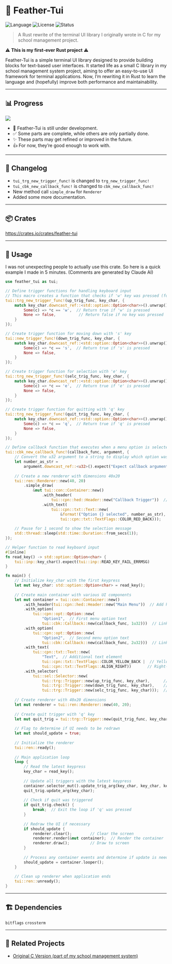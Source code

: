 # 🦀 Feather-Tui

![Language](https://img.shields.io/badge/language-Rust-orange?logo=rust)
![License](https://img.shields.io/badge/license-MIT-blue)
![Status](https://img.shields.io/badge/status-WIP-yellow)

> A Rust rewrite of the terminal UI library I originally wrote in C for my school management project.

⚠️ **This is my first-ever Rust project** ⚠️  


Feather-Tui is a simple terminal UI library designed to provide building blocks for text-based user interfaces. It started life as a small C library in my school management system project, aiming to offer an easy-to-use UI framework for terminal applications. Now, I’m rewriting it in Rust to learn the language and (hopefully) improve both performance and maintainability.

---

## 📊 Progress

![](https://geps.dev/progress/70)

* 🚧 Feather-Tui is still under development.  
* ✅ Some parts are complete, while others are only partially done.  
* ✨ These parts may get refined or improved in the future.  
* 👍 For now, they’re good enough to work with.  

---

## 📝 Changelog

* `tui_trg_new_trigger_func!` is changed to `trg_new_trigger_func!`
* `tui_cbk_new_callback_func!` is changed to `cbk_new_callback_func!`
* New method call `simple_draw` for `Renderer`
* Added some more documentation.

---

## 📦 Crates

https://crates.io/crates/feather-tui

---

## 🚀 Usage

I was not unexpecting people to actually use this crate. So here is a quick example I made in 5 minutes. (Comments are generated by Claude AI)

```rust
use feather_tui as tui;

// Define trigger functions for handling keyboard input
// This macro creates a function that checks if 'w' key was pressed (for moving up)
tui::trg_new_trigger_func!(up_trig_func, key_char, {
    match key_char.downcast_ref::<std::option::Option<char>>().unwrap() {
        Some(c) => *c == 'w',  // Return true if 'w' is pressed
        None => false,          // Return false if no key was pressed
    }
});

// Create trigger function for moving down with 's' key
tui::new_trigger_func!(down_trig_func, key_char, {
    match key_char.downcast_ref::<std::option::Option<char>>().unwrap() {
        Some(c) => *c == 's',  // Return true if 's' is pressed
        None => false,
    }
});

// Create trigger function for selection with 'e' key
tui::trg_new_trigger_func!(selc_trig_func, key_char, {
    match key_char.downcast_ref::<std::option::Option<char>>().unwrap() {
        Some(c) => *c == 'e',  // Return true if 'e' is pressed
        None => false,
    }
});

// Create trigger function for quitting with 'q' key
tui::trg_new_trigger_func!(quit_trig_func, key_char, {
    match key_char.downcast_ref::<std::option::Option<char>>().unwrap() {
        Some(c) => *c == 'q',  // Return true if 'q' is pressed
        None => false,
    }
});

// Define callback function that executes when a menu option is selected
tui::cbk_new_callback_func!(callback_func, argument, {
    // Convert the u32 argument to a string to display which option was selected
    let number_as_str =
        argument.downcast_ref::<u32>().expect("Expect callback argument to be a u32").to_string();
    
    // Create a new renderer with dimensions 40x20
    tui::ren::Renderer::new(40, 20)
        .simple_draw(
            &mut tui::con::Container::new()
                .with_header(
                    tui::cpn::hed::Header::new("Callback Trigger"))  // Add header to container
                .with_text(
                    tui::cpn::txt::Text::new(
                        &format!("Option {} selected", number_as_str),  // Display which option was selected
                        tui::cpn::txt::TextFlags::COLOR_RED_BACK)));    // Red background for the text
    
    // Pause for 1 second to show the selection message
    std::thread::sleep(std::time::Duration::from_secs(1));
});

// Helper function to read keyboard input
#[inline]
fn read_key() -> std::option::Option<char> {
    tui::inp::key_char().expect(tui::inp::READ_KEY_FAIL_ERRMSG)
}

fn main() {
    // Initialize key_char with the first keypress
    let mut key_char: std::option::Option<char> = read_key();
    
    // Create main container with various UI components
    let mut container = tui::con::Container::new()
        .with_header(tui::cpn::hed::Header::new("Main Menu"))  // Add header "Main Menu"
        .with_option(
            tui::cpn::opt::Option::new(
                "Option1",  // First menu option text
                tui::cbk::Callback::new(callback_func, 1u32)))  // Link to callback with argument 1
        .with_option(
            tui::cpn::opt::Option::new(
                "Option2",  // Second menu option text
                tui::cbk::Callback::new(callback_func, 2u32)))  // Link to callback with argument 2
        .with_text(
            tui::cpn::txt::Text::new(
                "Text",  // Additional text element
                tui::cpn::txt::TextFlags::COLOR_YELLOW_BACK |  // Yellow background
                tui::cpn::txt::TextFlags::ALIGN_RIGHT))       // Right-aligned
        .with_selector(
            tui::sel::Selector::new(
                tui::trg::Trigger::new(up_trig_func, key_char),      // Up trigger ('w' key)
                tui::trg::Trigger::new(down_trig_func, key_char),    // Down trigger ('s' key)
                tui::trg::Trigger::new(selc_trig_func, key_char)));  // Select trigger ('e' key)
    
    // Create renderer with 40x20 dimensions
    let mut renderer = tui::ren::Renderer::new(40, 20);
    
    // Create quit trigger with 'q' key
    let mut quit_trig = tui::trg::Trigger::new(quit_trig_func, key_char);
    
    // Flag to determine if UI needs to be redrawn
    let mut should_update = true;
    
    // Initialize the renderer
    tui::ren::ready();
    
    // Main application loop
    loop {
        // Read the latest keypress
        key_char = read_key();
        
        // Update all triggers with the latest keypress
        container.selector_mut().update_trig_arg(key_char, key_char, key_char);
        quit_trig.update_arg(key_char);
        
        // Check if quit was triggered
        if quit_trig.check() {
            break;  // Exit the loop if 'q' was pressed
        }
        
        // Redraw the UI if necessary
        if should_update {
            renderer.clear();        // Clear the screen
            renderer.render(&mut container);  // Render the container
            renderer.draw();         // Draw to screen
        }
        
        // Process any container events and determine if update is needed next iteration
        should_update = container.looper();
    }
    
    // Clean up renderer when application ends
    tui::ren::unready();
}
```

---

## 🏗️ Dependencies

`bitflags` `crossterm`

---

## 🌱 Related Projects

- [Original C Version (part of my school management system)](https://github.com/nongtajkrub/school-management)

